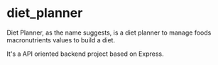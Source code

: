 # diet_planner
Diet Planner, as the name suggests, is a diet planner to manage foods macronutrients values to build a diet.

It's a API oriented backend project based on Express.
